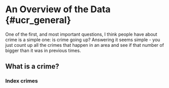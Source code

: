 # An Overview of the Data {#ucr_general}

One of the first, and most important questions, I think people have about crime is a simple one: is crime going up? Answering it seems simple - you just count up all the crimes that happen in an area and see if that number of bigger than it was in previous times. 


## What is a crime?


### Index crimes 
